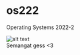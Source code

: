 # os222
Operating Systems 2022-2


![alt text](https://i.ibb.co/41nVBMN/spongebob-1-50-min.jpg)<br>
Semangat gess <3
